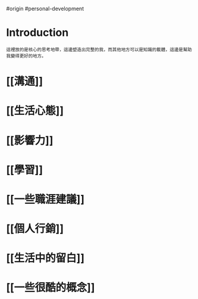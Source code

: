 #origin #personal-development 

# Introduction
	這裡放的是核心的思考地帶，這邊塑造出完整的我，而其他地方可以是知識的載體，這邊是幫助我變得更好的地方。

# [[溝通]]
# [[生活心態]]
# [[影響力]]
# [[學習]]
# [[一些職涯建議]]
# [[個人行銷]]
# [[生活中的留白]]
# [[一些很酷的概念]]
